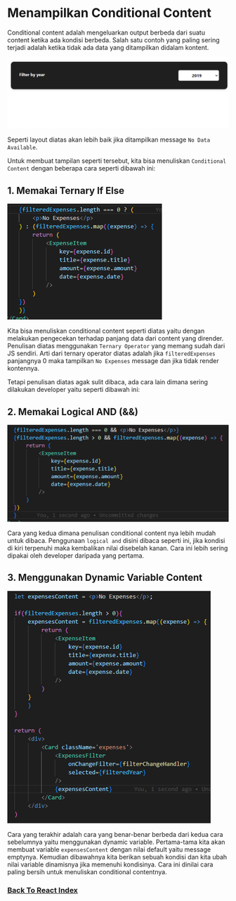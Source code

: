# Menampilkan Conditional Content

Conditional content adalah mengeluarkan output berbeda dari suatu content ketika ada kondisi berbeda. Salah satu contoh yang paling sering terjadi adalah ketika tidak ada data yang ditampilkan didalam kontent.

![Need Message No Content](../../images/need-message-no-content.png)

Seperti layout diatas akan lebih baik jika ditampilkan message `No Data Available`.

Untuk membuat tampilan seperti tersebut, kita bisa menuliskan `Conditional Content` dengan beberapa cara seperti dibawah ini:

## 1. Memakai Ternary If Else

![Conditional Content If Else](../../images/condition-content-if-else.png)

Kita bisa menuliskan conditional content seperti diatas yaitu dengan melakukan pengecekan terhadap panjang data dari content yang dirender. Penulisan diatas menggunakan `Ternary Operator` yang memang sudah dari JS sendiri. Arti dari ternary operator diatas adalah jika `filteredExpenses` panjangnya 0 maka tampilkan `No Expenses` message dan jika tidak render kontennya.

Tetapi penulisan diatas agak sulit dibaca, ada cara lain dimana sering dilakukan developer yaitu seperti dibawah ini:

## 2. Memakai Logical AND (&&)

![Conditional Content Logical And](../../images/condition-content-logical-and.png)

Cara yang kedua dimana penulisan conditional content nya lebih mudah untuk dibaca. Penggunaan `logical and` disini dibaca seperti ini, jika kondisi di kiri terpenuhi maka kembalikan nilai disebelah kanan. Cara ini lebih sering dipakai oleh developer daripada yang pertama.

## 3. Menggunakan Dynamic Variable Content

![Conditional Content Dynamic](../../images/condition-content-dinamis.png)

Cara yang terakhir adalah cara yang benar-benar berbeda dari kedua cara sebelumnya yaitu menggunakan dynamic variable. Pertama-tama kita akan membuat variable `expensesContent` dengan nilai default yaitu message emptynya. Kemudian dibawahnya kita berikan sebuah kondisi dan kita ubah nilai variable dinamisnya jika memenuhi kondisinya. Cara ini dinilai cara paling bersih untuk menuliskan conditional contentnya.

### [Back To React Index](../../README.md)




